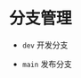 <!--
 * @Author: 邱狮杰
 * @Date: 2023-02-10 15:01:51
 * @LastEditTime: 2023-03-09 16:45:01
 * @Description:
 * @FilePath: /baseRepo/docs/branchManagement.md
-->

# 分支管理

- `dev` 开发分支

- `main` 发布分支
